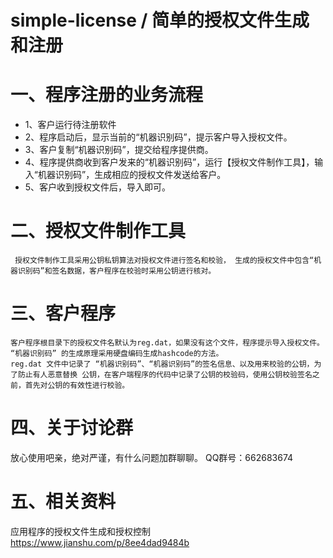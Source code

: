 # simple-license / 简单的授权文件生成和注册
# 一、程序注册的业务流程
- 1、客户运行待注册软件
- 2、程序启动后，显示当前的“机器识别码”，提示客户导入授权文件。
- 3、客户复制“机器识别码”，提交给程序提供商。
- 4、程序提供商收到客户发来的“机器识别码”，运行【授权文件制作工具】，输入“机器识别码”，生成相应的授权文件发送给客户。
- 5、客户收到授权文件后，导入即可。

# 二、授权文件制作工具
     授权文件制作工具采用公钥私钥算法对授权文件进行签名和校验， 生成的授权文件中包含“机器识别码”和签名数据，客户程序在校验时采用公钥进行核对。
     
# 三、客户程序
    客户程序根目录下的授权文件名默认为reg.dat，如果没有这个文件，程序提示导入授权文件。
    “机器识别码” 的生成原理采用硬盘编码生成hashcode的方法。
    reg.dat 文件中记录了 “机器识别码”、“机器识别码”的签名信息、以及用来校验的公钥，为了防止有人恶意替换 公钥，在客户端程序的代码中记录了公钥的校验码，使用公钥校验签名之前，首先对公钥的有效性进行校验。
    
# 四、关于讨论群 
  放心使用吧亲，绝对严谨，有什么问题加群聊聊。
  QQ群号：662683674

# 五、相关资料
应用程序的授权文件生成和授权控制
 https://www.jianshu.com/p/8ee4dad9484b
